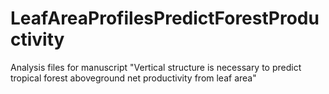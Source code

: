 # LeafAreaProfilesPredictForestProductivity
Analysis files for manuscript "Vertical structure is necessary to predict tropical forest aboveground net productivity from leaf area"
